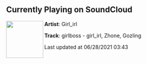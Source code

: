## Currently Playing on SoundCloud

[<img align="left" width="100" src="https://i1.sndcdn.com/artworks-sZHfwevyHrEOXCyi-mS0gAg-t500x500.jpg">](https://soundcloud.com/girl_irl/girlboss-girl_irl-zhone-gozling)

**Artist**: Girl_irl 

**Track**: girlboss - girl_irl, Zhone, Gozling

Last updated at 06/28/2021 03:43
